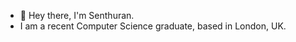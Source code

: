 - 👋 Hey there, I'm Senthuran.
- I am a recent Computer Science graduate, based in London, UK.


<!---
senthu-99/senthu-99 is a ✨ special ✨ repository because its `README.md` (this file) appears on your GitHub profile.
You can click the Preview link to take a look at your changes.
--->
